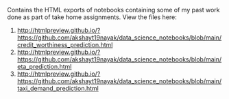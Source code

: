Contains the HTML exports of notebooks containing some of my past work done as part of take home assignments. View the files here:

1. http://htmlpreview.github.io/?https://github.com/akshayt19nayak/data_science_notebooks/blob/main/credit_worthiness_prediction.html
2. http://htmlpreview.github.io/?https://github.com/akshayt19nayak/data_science_notebooks/blob/main/eta_prediction.html
3. http://htmlpreview.github.io/?https://github.com/akshayt19nayak/data_science_notebooks/blob/main/taxi_demand_prediction.html

